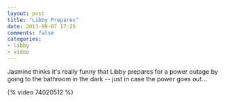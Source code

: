 ```yaml
---
layout: post
title: "Libby Prepares"
date: 2013-09-07 17:25
comments: false
categories: 
- libby
- video
---
```

Jasmine thinks it's really funny that Libby prepares for a power outage by going to the bathroom in the dark -- just in case the power goes out...

{% video 74020512 %}
